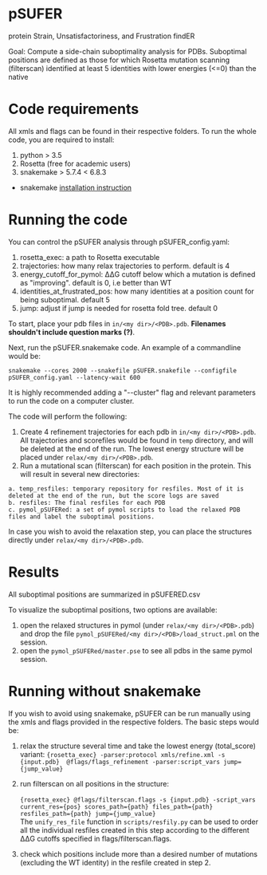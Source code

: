 # pSUFER
protein Strain, Unsatisfactoriness, and Frustration findER

Goal: Compute a side-chain suboptimality analysis for PDBs. Suboptimal positions
are defined as those for which Rosetta mutation scanning (filterscan)
identified at least 5 identities with lower energies (<=0) than the native

# Code requirements
All xmls and flags can be found in their respective folders. 
To run the whole code, you are required to install:

1. python > 3.5
2. Rosetta (free for academic users)
3. snakemake > 5.7.4 < 6.8.3
* snakemake [installation instruction](https://snakemake.readthedocs.io/en/stable/getting_started/installation.html)  

# Running the code

You can control the pSUFER analysis through pSUFER_config.yaml:
1. rosetta_exec: a path to Rosetta executable
2. trajectories: how many relax trajectories to perform. default is 4
3. energy_cutoff_for_pymol: ΔΔG cutoff below which a mutation is defined as "improving". default is 0, i.e better than WT 
4. identities_at_frustrated_pos: how many identities at a position count for being suboptimal. default 5
5. jump: adjust if jump is needed for rosetta fold tree. default 0  

To start, place your pdb files in ``in/<my dir>/<PDB>.pdb``. **Filenames shouldn't include question marks (?)**. 

Next, run the pSUFER.snakemake code. An example of a commandline would be:

```
snakemake --cores 2000 --snakefile pSUFER.snakefile --configfile pSUFER_config.yaml --latency-wait 600
```
It is highly recommended adding a "--cluster" flag and relevant parameters to run the code on a computer cluster. 

The code will perform the following:
  1. Create 4 refinement trajectories for each pdb in ``in/<my dir>/<PDB>.pdb``. All trajectories and scorefiles would be found in ``temp`` directory, and will be deleted at the end of the run. The lowest energy structure will be placed under ``relax/<my dir>/<PDB>.pdb``.  
  2. Run a mutational scan (filterscan) for each position in the protein. This will result in several new directories:  
  
    a. temp_resfiles: temporary repository for resfiles. Most of it is deleted at the end of the run, but the score logs are saved
    b. resfiles: The final resfiles for each PDB
    c. pymol_pSUFERed: a set of pymol scripts to load the relaxed PDB files and label the suboptimal positions.
   
 
In case you wish to avoid the relaxation step, you can place the structures directly under ``relax/<my dir>/<PDB>.pdb``.

# Results
  All suboptimal positions are summarized in pSUFERED.csv
  
  To visualize the suboptimal positions, two options are available:
  1. open the relaxed structures in pymol (under ``relax/<my dir>/<PDB>.pdb``) and drop the file ``pymol_pSUFERed/<my dir>/<PDB>/load_struct.pml`` on the session.
  2. open the ``pymol_pSUFERed/master.pse`` to see all pdbs in the same pymol session. 


# Running without snakemake
If you wish to avoid using snakemake, pSUFER can be run manually using the xmls and flags provided in the respective folders. 
The basic steps would be:<br />
1. relax the structure several time and take the lowest energy (total_score) variant:
``{rosetta_exec} -parser:protocol xmls/refine.xml -s {input.pdb}  @flags/flags_refinement -parser:script_vars jump={jump_value}`` 

2. run filterscan on all positions in the structure:<br />  
``{rosetta_exec} @flags/filterscan.flags -s {input.pdb} -script_vars current_res={pos} scores_path={path} files_path={path} resfiles_path={path} jump={jump_value}``<br />
The ``unify_res_file`` function in ``scripts/resfily.py`` can be used to order all the individual resfiles created in this step according to the different ΔΔG cutoffs specified in flags/filterscan.flags.
3. check which positions include more than a desired number of mutations (excluding the WT identity) in the resfile created in step 2.
